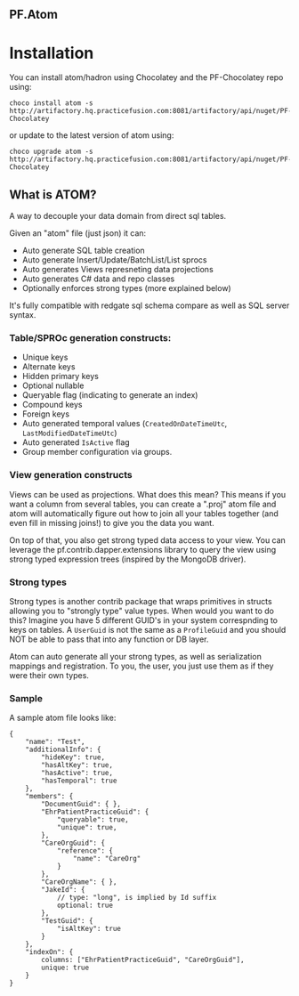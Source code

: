 PF.Atom
----
# Installation
You can install atom/hadron using Chocolatey and the PF-Chocolatey repo using:

```
choco install atom -s http://artifactory.hq.practicefusion.com:8081/artifactory/api/nuget/PF-Chocolatey
```

or update to the latest version of atom using:

```
choco upgrade atom -s http://artifactory.hq.practicefusion.com:8081/artifactory/api/nuget/PF-Chocolatey
```

## What is ATOM?

A way to decouple your data domain from direct sql tables.

Given an "atom" file (just json) it can:

- Auto generate SQL table creation 
- Auto generate Insert/Update/BatchList/List sprocs 
- Auto generates Views represneting data projections
- Auto generates C# data and repo classes
- Optionally enforces strong types (more explained below)

It's fully compatible with redgate sql schema compare as well as SQL server syntax.  

### Table/SPROc generation constructs:

- Unique keys
- Alternate keys 
- Hidden primary keys
- Optional nullable
- Queryable flag (indicating to generate an index)
- Compound keys
- Foreign keys
- Auto generated temporal values (`CreatedOnDateTimeUtc`, `LastModifiedDateTimeUtc`)
- Auto generated `IsActive` flag
- Group member configuration via groups.  

### View generation constructs

Views can be used as projections. What does this mean? This means if you want a column from several tables, you can create a ".proj" atom file and atom will automatically figure out how to join all your tables together (and even fill in missing joins!) to give you the data you want. 

On top of that, you also get strong typed data access to your view. You can leverage the pf.contrib.dapper.extensions library to query the view using strong typed expression trees (inspired by the MongoDB driver).

### Strong types

Strong types is another contrib package that wraps primitives in structs allowing you to "strongly type" value types.  When would you want to do this?  Imagine you have 5 different GUID's in your system correspnding to keys on tables. A `UserGuid` is not the same as a `ProfileGuid` and you should NOT be able to pass that into any function or DB layer.  

Atom can auto generate all your strong types, as well as serialization mappings and registration. To you, the user, you just use them as if they were their own types.

### Sample 

A sample atom file looks like:

```
{
    "name": "Test",
    "additionalInfo": {
        "hideKey": true,
        "hasAltKey": true,
        "hasActive": true,
        "hasTemporal": true
    },
    "members": {
        "DocumentGuid": { },
        "EhrPatientPracticeGuid": {
            "queryable": true,
            "unique": true,
        },
        "CareOrgGuid": {
            "reference": {
                "name": "CareOrg"
            }
        },
        "CareOrgName": { },
        "JakeId": {
            // type: "long", is implied by Id suffix
            optional: true
        },
        "TestGuid": {
            "isAltKey": true
        }
    },
    "indexOn": {
        columns: ["EhrPatientPracticeGuid", "CareOrgGuid"],
        unique: true
    }
}
```
